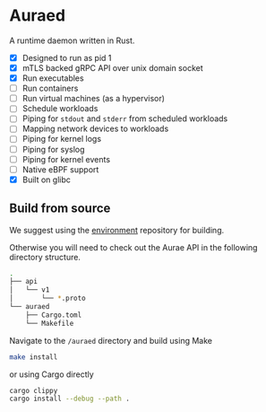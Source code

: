 # Auraed

A runtime daemon written in Rust. 

 - [X] Designed to run as pid 1
 - [X] mTLS backed gRPC API over unix domain socket
 - [X] Run executables
 - [ ] Run containers
 - [ ] Run virtual machines (as a hypervisor)
 - [ ] Schedule workloads
 - [ ] Piping for `stdout` and `stderr` from scheduled workloads
 - [ ] Mapping network devices to workloads
 - [ ] Piping for kernel logs
 - [ ] Piping for syslog
 - [ ] Piping for kernel events
 - [ ] Native eBPF support
 - [X] Built on glibc

## Build from source

We suggest using the [environment](https://github.com/aurae-runtime/environment) repository for building.

Otherwise you will need to check out the Aurae API in the following directory structure.

```bash
.
├── api
│   └── v1
│       └── *.proto
└── auraed
    ├── Cargo.toml
    └── Makefile
```

Navigate to the `/auraed` directory and build using Make

```bash
make install
```

or using Cargo directly

```bash
cargo clippy
cargo install --debug --path .
```


